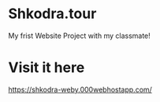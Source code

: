 # Shkodra.tour
 My frist Website Project with my classmate!
 
# Visit it here
https://shkodra-weby.000webhostapp.com/
